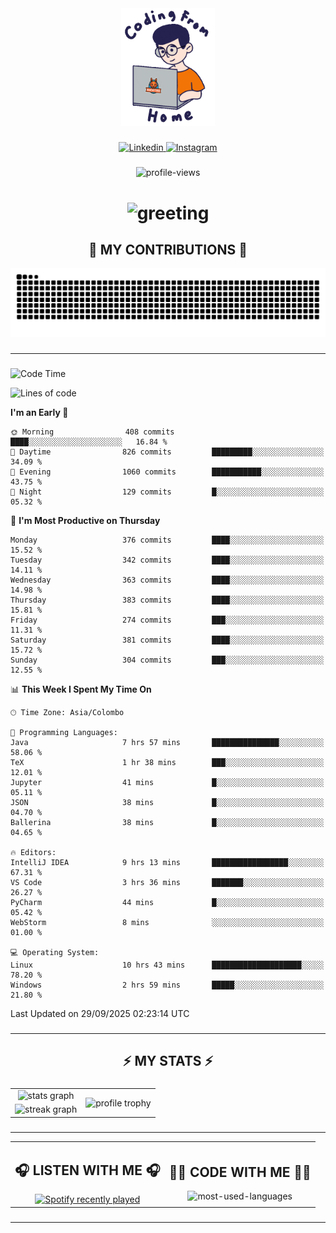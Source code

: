 <div align="center">
    <img width="150" src="./assets/top.gif" alt="top-image"/>
</div>

###    

<div align="center">
    <a href="https://www.linkedin.com/in/nureka-rodrigo/" target="_blank">
        <img src="https://user-images.githubusercontent.com/74038190/235294012-0a55e343-37ad-4b0f-924f-c8431d9d2483.gif" width="50px" alt="Linkedin"/>
    </a>
    <a href="https://www.instagram.com/nureka_rodrigo/" target="_blank">
        <img src="https://user-images.githubusercontent.com/74038190/235294013-a33e5c43-a01c-43f6-b44d-a406d8b4ab75.gif" width="50px"  alt="Instagram"/>
    </a>
</div>

###    

<div align="center">
    <img src="https://komarev.com/ghpvc/?username=nureka-rodrigo&color=blue" alt="profile-views"/>
</div> 

###    

<h1 align="center">
    <img src="https://readme-typing-svg.herokuapp.com/?font=Righteous&size=35&center=true&vCenter=true&width=500&height=70&duration=4000&lines=Hi+There!+👋;+I'm+Nureka+Rodrigo!;" alt="greeting"/>
</h1> 

###

<h2 align="center">🐍 MY CONTRIBUTIONS 🐍</h2>

<div align="center">
    <img alt="snake eating my contributions" src="https://raw.githubusercontent.com/nureka-rodrigo/nureka-rodrigo/output/github-contribution-grid-snake.svg"/>
</div> 

###

<hr/>

###

<!--START_SECTION:waka-->
![Code Time](http://img.shields.io/badge/Code%20Time-1%2C706%20hrs%2042%20mins-blue)

![Lines of code](https://img.shields.io/badge/From%20Hello%20World%20I%27ve%20Written-646.2%20thousand%20lines%20of%20code-blue)

**I'm an Early 🐤** 

```text
🌞 Morning                408 commits         ████░░░░░░░░░░░░░░░░░░░░░   16.84 % 
🌆 Daytime                826 commits         █████████░░░░░░░░░░░░░░░░   34.09 % 
🌃 Evening                1060 commits        ███████████░░░░░░░░░░░░░░   43.75 % 
🌙 Night                  129 commits         █░░░░░░░░░░░░░░░░░░░░░░░░   05.32 % 
```
📅 **I'm Most Productive on Thursday** 

```text
Monday                   376 commits         ████░░░░░░░░░░░░░░░░░░░░░   15.52 % 
Tuesday                  342 commits         ████░░░░░░░░░░░░░░░░░░░░░   14.11 % 
Wednesday                363 commits         ████░░░░░░░░░░░░░░░░░░░░░   14.98 % 
Thursday                 383 commits         ████░░░░░░░░░░░░░░░░░░░░░   15.81 % 
Friday                   274 commits         ███░░░░░░░░░░░░░░░░░░░░░░   11.31 % 
Saturday                 381 commits         ████░░░░░░░░░░░░░░░░░░░░░   15.72 % 
Sunday                   304 commits         ███░░░░░░░░░░░░░░░░░░░░░░   12.55 % 
```


📊 **This Week I Spent My Time On** 

```text
🕑︎ Time Zone: Asia/Colombo

💬 Programming Languages: 
Java                     7 hrs 57 mins       ███████████████░░░░░░░░░░   58.06 % 
TeX                      1 hr 38 mins        ███░░░░░░░░░░░░░░░░░░░░░░   12.01 % 
Jupyter                  41 mins             █░░░░░░░░░░░░░░░░░░░░░░░░   05.11 % 
JSON                     38 mins             █░░░░░░░░░░░░░░░░░░░░░░░░   04.70 % 
Ballerina                38 mins             █░░░░░░░░░░░░░░░░░░░░░░░░   04.65 % 

🔥 Editors: 
IntelliJ IDEA            9 hrs 13 mins       █████████████████░░░░░░░░   67.31 % 
VS Code                  3 hrs 36 mins       ███████░░░░░░░░░░░░░░░░░░   26.27 % 
PyCharm                  44 mins             █░░░░░░░░░░░░░░░░░░░░░░░░   05.42 % 
WebStorm                 8 mins              ░░░░░░░░░░░░░░░░░░░░░░░░░   01.00 % 

💻 Operating System: 
Linux                    10 hrs 43 mins      ████████████████████░░░░░   78.20 % 
Windows                  2 hrs 59 mins       █████░░░░░░░░░░░░░░░░░░░░   21.80 % 
```


 Last Updated on 29/09/2025 02:23:14 UTC
<!--END_SECTION:waka-->

###

<hr/>

###

<h2 align="center">⚡ MY STATS ⚡</h2>

###    

<div align="center">
    <table>
        <tr>
            <td align="center">
                <img src="https://github-readme-stats.vercel.app/api?username=nureka-rodrigo&show_icons=true&count_private=true&theme=dark" alt="stats graph"/>
            </td>
            <td rowspan="2" align="center">
                <img align="center" src="https://github-profile-trophy.vercel.app/?username=nureka-rodrigo&theme=darkhub&no-bg=true&margin-w=5&margin-h=5&column=3" alt="profile trophy" />
            </td>
        </tr>
        <tr>
            <td align="center">
                <img src="https://streak-stats.demolab.com?user=nureka-rodrigo&theme=dark" alt="streak graph"/>
            </td>
        </tr>
    </table>
</div> 

###

<hr/>

<div align="center">
    <table>
        <tr>
            <td align="center">
                <h2>🎧 LISTEN WITH ME 🎧</h2>
                <a href="https://open.spotify.com/user/zjqfkmbawszam1irs05fwxsls">
                    <img src="https://spotify-recently-played-readme.vercel.app/api?user=zjqfkmbawszam1irs05fwxsls&count=5&unique=true" alt="Spotify recently played"  />
                </a>
            </td>
            <td align="center">
                <h2>👨‍💻 CODE WITH ME 👨‍💻</h2>
                <img src="https://github-readme-stats.vercel.app/api/wakatime?username=@nureka99&theme=dark&compact=True&langs_count=10" alt="most-used-languages"/>
            </td>
        </tr>
    </table>
</div> 

###

<hr/>

